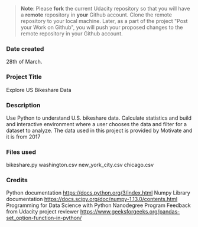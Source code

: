 >**Note**: Please **fork** the current Udacity repository so that you will have a **remote** repository in **your** Github account. Clone the remote repository to your local machine. Later, as a part of the project "Post your Work on Github", you will push your proposed changes to the remote repository in your Github account.

### Date created
28th of March.

### Project Title
Explore US Bikeshare Data

### Description
Use Python to understand U.S. bikeshare data. Calculate statistics and build and interactive environment
where a user chooses the data and filter for a dataset to analyze. The data used in this project is provided
by Motivate and it is from 2017

### Files used
bikeshare.py
washington.csv
new_york_city.csv
chicago.csv

### Credits
Python documentation https://docs.python.org/3/index.html
Numpy Library documentation https://docs.scipy.org/doc/numpy-1.13.0/contents.html
Programming for Data Science with Python Nanodegree Program
Feedback from Udacity project reviewer
https://www.geeksforgeeks.org/pandas-set_option-function-in-python/
